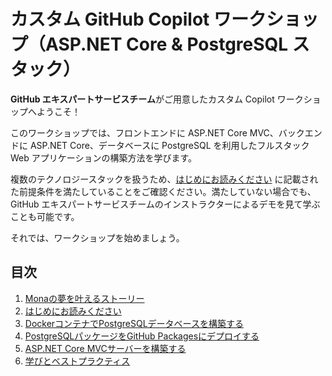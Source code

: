 # カスタム GitHub Copilot ワークショップ（ASP.NET Core & PostgreSQL スタック）

**GitHub エキスパートサービスチーム**がご用意したカスタム Copilot ワークショップへようこそ！ 

このワークショップでは、フロントエンドに ASP.NET Core MVC、バックエンドに ASP.NET Core、データベースに PostgreSQL を利用したフルスタック Web アプリケーションの構築方法を学びます。

複数のテクノロジースタックを扱うため、[はじめにお読みください](docs/2_BeforeGettingStarted/README_JA.md) に記載された前提条件を満たしていることをご確認ください。満たしていない場合でも、GitHub エキスパートサービスチームのインストラクターによるデモを見て学ぶことも可能です。

それでは、ワークショップを始めましょう。

## 目次

1. [Monaの夢を叶えるストーリー](docs/1_Story/README_JA.md)
2. [はじめにお読みください](docs/2_BeforeGettingStarted/README_JA.md)
3. [DockerコンテナでPostgreSQLデータベースを構築する](docs/3_BuildPostgreSQL/README_VS2022_JA.md)
4. [PostgreSQLパッケージをGitHub Packagesにデプロイする](docs/4_StoringPostgreSQLImageRegistry/README_JA.md)
5. [ASP.NET Core MVCサーバーを構築する](docs/5_BuildDotNetMVC/README_JA.md)
6. [学びとベストプラクティス](docs/7_LessonsLearned/README_JA.md)

